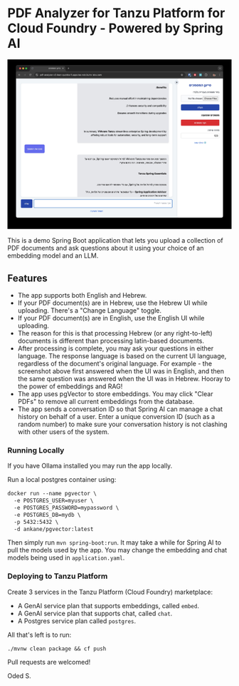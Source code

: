 # PDF Analyzer for Tanzu Platform for Cloud Foundry - Powered by Spring AI

![PDF Analyzer](screenshot.jpg)

This is a demo Spring Boot application that lets you upload a collection of PDF documents and ask questions about it using your choice of an embedding model and an LLM.

## Features
- The app supports both English and Hebrew.
- If your PDF document(s) are in Hebrew, use the Hebrew UI while uploading. There's a "Change Language" toggle.
- If your PDF document(s) are in English, use the English UI while uploading.
- The reason for this is that processing Hebrew (or any right-to-left) documents is different than processing latin-based documents.
- After processing is complete, you may ask your questions in either language. The response language is based on the current UI language, regardless of the document's original language. For example - the screenshot above first answered when the UI was in English, and then the same question was answered when the UI was in Hebrew. Hooray to the power of embeddings and RAG!
- The app uses pgVector to store embeddings. You may click "Clear PDFs" to remove all current embeddings from the database.
- The app sends a conversation ID so that Spring AI can manage a chat history on behalf of a user. Enter a unique conversion ID (such as a random number) to make sure your conversation history is not clashing with other users of the system.

### Running Locally

If you have Ollama installed you may run the app locally.

Run a local postgres container using:

```
docker run --name pgvector \
  -e POSTGRES_USER=myuser \
  -e POSTGRES_PASSWORD=mypassword \
  -e POSTGRES_DB=mydb \
  -p 5432:5432 \
  -d ankane/pgvector:latest
```

Then simply run `mvn spring-boot:run`. It may take a while for Spring AI to pull the models used by the app. You may change the embedding and chat models being used in `application.yaml`.

### Deploying to Tanzu Platform
Create 3 services in the Tanzu Platform (Cloud Foundry) marketplace:

- A GenAI service plan that supports embeddings, called `embed`.
- A GenAI service plan that supports chat, called `chat`.
- A Postgres service plan called `postgres`.

All that's left is to run:

```
./mvnw clean package && cf push
```

Pull requests are welcomed!

Oded S.
